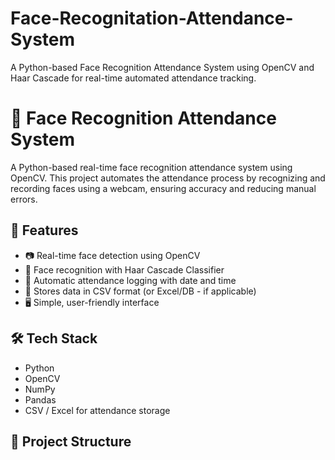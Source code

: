 # Face-Recognitation-Attendance-System
A Python-based Face Recognition Attendance System using OpenCV and Haar Cascade for real-time automated attendance tracking.
# 🎯 Face Recognition Attendance System

A Python-based real-time face recognition attendance system using OpenCV. This project automates the attendance process by recognizing and recording faces using a webcam, ensuring accuracy and reducing manual errors.


## 📌 Features

- 📷 Real-time face detection using OpenCV
- 👤 Face recognition with Haar Cascade Classifier
- 🧠 Automatic attendance logging with date and time
- 💾 Stores data in CSV format (or Excel/DB - if applicable)
- 🖥️ Simple, user-friendly interface


## 🛠️ Tech Stack

- Python
- OpenCV
- NumPy
- Pandas
- CSV / Excel for attendance storage


## 📂 Project Structure
